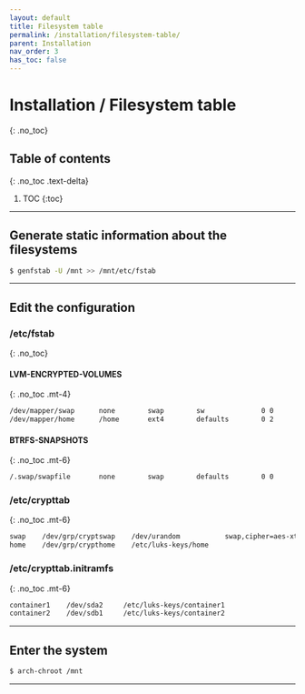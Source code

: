 ```yaml
---
layout: default
title: Filesystem table
permalink: /installation/filesystem-table/
parent: Installation
nav_order: 3
has_toc: false
---
```


# Installation / Filesystem table
{: .no_toc}

## Table of contents
{: .no_toc .text-delta}

1. TOC
{:toc}

---

## Generate static information about the filesystems

```bash
$ genfstab -U /mnt >> /mnt/etc/fstab
```

---

## Edit the configuration

### /etc/fstab
{: .no_toc}

#### LVM-ENCRYPTED-VOLUMES
{: .no_toc .mt-4}

```bash
/dev/mapper/swap      none        swap        sw              0 0
/dev/mapper/home      /home       ext4        defaults        0 2
```

#### BTRFS-SNAPSHOTS
{: .no_toc .mt-6}

```bash
/.swap/swapfile       none        swap        defaults        0 0
```

### /etc/crypttab
{: .no_toc .mt-6}

```bash
swap    /dev/grp/cryptswap    /dev/urandom	         swap,cipher=aes-xts-plain64,size=256
home    /dev/grp/crypthome    /etc/luks-keys/home
```

### /etc/crypttab.initramfs
{: .no_toc .mt-6}

```bash
container1    /dev/sda2     /etc/luks-keys/container1
container2    /dev/sdb1     /etc/luks-keys/container2
```

---

## Enter the system

```bash
$ arch-chroot /mnt
```

---
